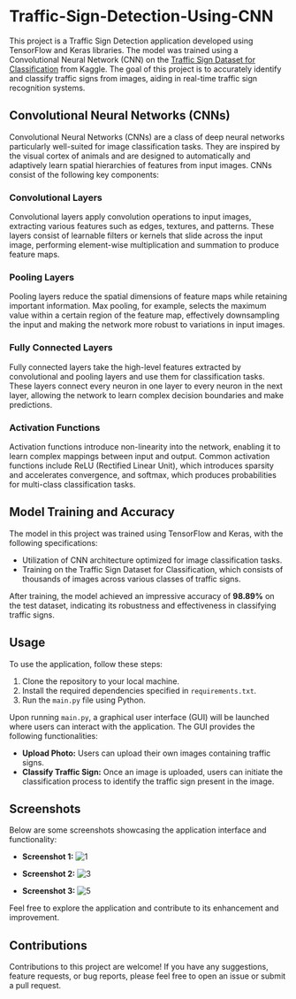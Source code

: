 # Traffic-Sign-Detection-Using-CNN

This project is a Traffic Sign Detection application developed using TensorFlow and Keras libraries. The model was trained using a Convolutional Neural Network (CNN) on the [Traffic Sign Dataset for Classification](https://www.kaggle.com/datasets/ahemateja19bec1025/traffic-sign-dataset-classification) from Kaggle. The goal of this project is to accurately identify and classify traffic signs from images, aiding in real-time traffic sign recognition systems.

## Convolutional Neural Networks (CNNs)
Convolutional Neural Networks (CNNs) are a class of deep neural networks particularly well-suited for image classification tasks. They are inspired by the visual cortex of animals and are designed to automatically and adaptively learn spatial hierarchies of features from input images. CNNs consist of the following key components:

### Convolutional Layers
Convolutional layers apply convolution operations to input images, extracting various features such as edges, textures, and patterns. These layers consist of learnable filters or kernels that slide across the input image, performing element-wise multiplication and summation to produce feature maps.

### Pooling Layers
Pooling layers reduce the spatial dimensions of feature maps while retaining important information. Max pooling, for example, selects the maximum value within a certain region of the feature map, effectively downsampling the input and making the network more robust to variations in input images.

### Fully Connected Layers
Fully connected layers take the high-level features extracted by convolutional and pooling layers and use them for classification tasks. These layers connect every neuron in one layer to every neuron in the next layer, allowing the network to learn complex decision boundaries and make predictions.

### Activation Functions
Activation functions introduce non-linearity into the network, enabling it to learn complex mappings between input and output. Common activation functions include ReLU (Rectified Linear Unit), which introduces sparsity and accelerates convergence, and softmax, which produces probabilities for multi-class classification tasks.

## Model Training and Accuracy
The model in this project was trained using TensorFlow and Keras, with the following specifications:
- Utilization of CNN architecture optimized for image classification tasks.
- Training on the Traffic Sign Dataset for Classification, which consists of thousands of images across various classes of traffic signs.

After training, the model achieved an impressive accuracy of **98.89%** on the test dataset, indicating its robustness and effectiveness in classifying traffic signs.

## Usage
To use the application, follow these steps:
1. Clone the repository to your local machine.
2. Install the required dependencies specified in `requirements.txt`.
3. Run the `main.py` file using Python.

Upon running `main.py`, a graphical user interface (GUI) will be launched where users can interact with the application. The GUI provides the following functionalities:
- **Upload Photo:** Users can upload their own images containing traffic signs.
- **Classify Traffic Sign:** Once an image is uploaded, users can initiate the classification process to identify the traffic sign present in the image.

## Screenshots
Below are some screenshots showcasing the application interface and functionality:

- **Screenshot 1:**
  ![1](https://github.com/MustafaBanatwala04/Traffic-Sign-Detection-Using-CNN/assets/142564605/c7db75ae-1209-4651-99fd-9600e4b3fd8c)

- **Screenshot 2:**
  ![3](https://github.com/MustafaBanatwala04/Traffic-Sign-Detection-Using-CNN/assets/142564605/deb24fb7-758d-44a2-8757-de9da3a4553f)

- **Screenshot 3:**
  ![5](https://github.com/MustafaBanatwala04/Traffic-Sign-Detection-Using-CNN/assets/142564605/f6c53b17-305f-4a2b-8e0e-895365d7eed8)

Feel free to explore the application and contribute to its enhancement and improvement.

## Contributions
Contributions to this project are welcome! If you have any suggestions, feature requests, or bug reports, please feel free to open an issue or submit a pull request.

